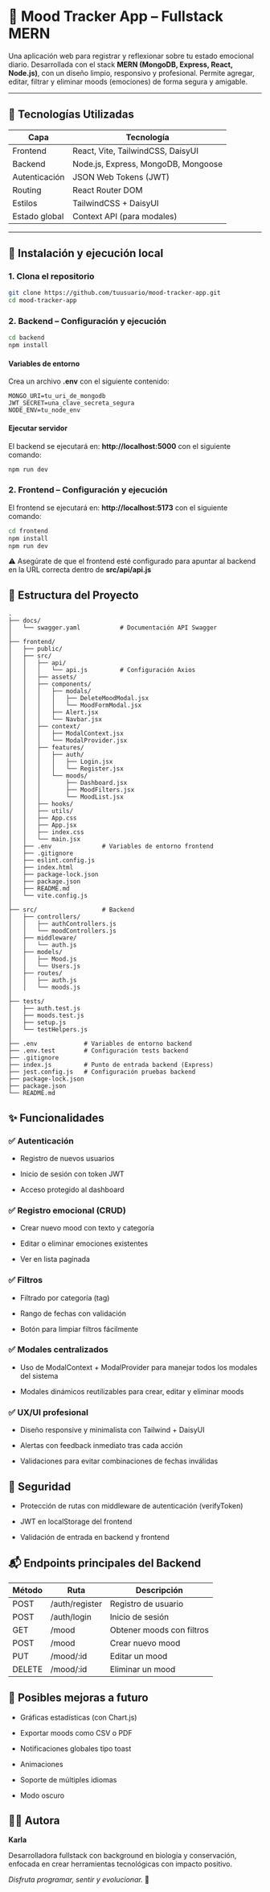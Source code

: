 # 🧠 Mood Tracker App – Fullstack MERN

Una aplicación web para registrar y reflexionar sobre tu estado emocional diario. Desarrollada con el stack **MERN (MongoDB, Express, React, Node.js)**, con un diseño limpio, responsivo y profesional. Permite agregar, editar, filtrar y eliminar moods (emociones) de forma segura y amigable.

---

## 🧩 Tecnologías Utilizadas

| Capa        | Tecnología                         |
|-------------|------------------------------------|
| Frontend    | React, Vite, TailwindCSS, DaisyUI  |
| Backend     | Node.js, Express, MongoDB, Mongoose|
| Autenticación | JSON Web Tokens (JWT)           |
| Routing     | React Router DOM                   |
| Estilos     | TailwindCSS + DaisyUI              |
| Estado global | Context API (para modales)      |

---

## 🚀 Instalación y ejecución local

### 1. Clona el repositorio
```bash
git clone https://github.com/tuusuario/mood-tracker-app.git
cd mood-tracker-app
```

### 2. Backend – Configuración y ejecución
```bash
cd backend
npm install
```

#### Variables de entorno
Crea un archivo **.env** con el siguiente contenido:
```env
MONGO_URI=tu_uri_de_mongodb
JWT_SECRET=una_clave_secreta_segura
NODE_ENV=tu_node_env
```

#### Ejecutar servidor
El backend se ejecutará en: **http://localhost:5000** con el siguiente comando:
```bash
npm run dev
```

### 2. Frontend – Configuración y ejecución
El frontend se ejecutará en: **http://localhost:5173**
con el siguiente comando:
```bash
cd frontend
npm install
npm run dev
```

⚠️ Asegúrate de que el frontend esté configurado para apuntar al backend en la URL correcta dentro de **src/api/api.js**

## 📁 Estructura del Proyecto
```
.
├── docs/
│   └── swagger.yaml           # Documentación API Swagger
│
├── frontend/
│   ├── public/
│   ├── src/
│   │   ├── api/
│   │   │   └── api.js         # Configuración Axios
│   │   ├── assets/
│   │   ├── components/
│   │   │   ├── modals/
│   │   │   │   ├── DeleteMoodModal.jsx
│   │   │   │   └── MoodFormModal.jsx
│   │   │   ├── Alert.jsx
│   │   │   └── Navbar.jsx
│   │   ├── context/
│   │   │   ├── ModalContext.jsx
│   │   │   └── ModalProvider.jsx
│   │   ├── features/
│   │   │   ├── auth/
│   │   │   │   ├── Login.jsx
│   │   │   │   └── Register.jsx
│   │   │   └── moods/
│   │   │       ├── Dashboard.jsx
│   │   │       ├── MoodFilters.jsx
│   │   │       └── MoodList.jsx
│   │   ├── hooks/
│   │   ├── utils/
│   │   ├── App.css
│   │   ├── App.jsx
│   │   ├── index.css
│   │   └── main.jsx
│   ├── .env              # Variables de entorno frontend
│   ├── .gitignore
│   ├── eslint.config.js
│   ├── index.html
│   ├── package-lock.json
│   ├── package.json
│   ├── README.md
│   └── vite.config.js
│
├── src/                  # Backend
│   ├── controllers/
│   │   ├── authControllers.js
│   │   └── moodControllers.js
│   ├── middleware/
│   │   └── auth.js
│   ├── models/
│   │   ├── Mood.js
│   │   └── Users.js
│   ├── routes/
│   │   ├── auth.js
│   │   └── moods.js
│
├── tests/
│   ├── auth.test.js
│   ├── moods.test.js
│   ├── setup.js
│   └── testHelpers.js
│
├── .env             # Variables de entorno backend
├── .env.test        # Configuración tests backend
├── .gitignore
├── index.js         # Punto de entrada backend (Express)
├── jest.config.js   # Configuración pruebas backend
├── package-lock.json
├── package.json
└── README.md

```

## ✨ Funcionalidades
### ✅ Autenticación
- Registro de nuevos usuarios

- Inicio de sesión con token JWT

- Acceso protegido al dashboard

### ✅ Registro emocional (CRUD)
- Crear nuevo mood con texto y categoría

- Editar o eliminar emociones existentes

- Ver en lista paginada

### ✅ Filtros
- Filtrado por categoría (tag)

- Rango de fechas con validación

- Botón para limpiar filtros fácilmente

### ✅ Modales centralizados
- Uso de ModalContext + ModalProvider para manejar todos los modales del sistema

- Modales dinámicos reutilizables para crear, editar y eliminar moods

### ✅ UX/UI profesional
- Diseño responsive y minimalista con Tailwind + DaisyUI

- Alertas con feedback inmediato tras cada acción

- Validaciones para evitar combinaciones de fechas inválidas

## 🔐 Seguridad
- Protección de rutas con middleware de autenticación (verifyToken)

- JWT en localStorage del frontend

- Validación de entrada en backend y frontend

## 📬 Endpoints principales del Backend
| Método	   |Ruta        	| Descripción      |
|--------------|----------------|------------------|
|POST	|/auth/register	|Registro de usuario|
|POST	|/auth/login	|Inicio de sesión|
|GET	|/mood	|Obtener moods con filtros|
|POST	|/mood	|Crear nuevo mood|
|PUT	|/mood/:id	|Editar un mood|
|DELETE	|/mood/:id	|Eliminar un mood|

## 🧠 Posibles mejoras a futuro
- Gráficas estadísticas (con Chart.js)

- Exportar moods como CSV o PDF

- Notificaciones globales tipo toast

- Animaciones

- Soporte de múltiples idiomas

- Modo oscuro

## 🙋‍♀️ Autora
**Karla**

Desarrolladora fullstack con background en biología y conservación, enfocada en crear herramientas tecnológicas con impacto positivo.

*Disfruta programar, sentir y evolucionar.* 🌱
